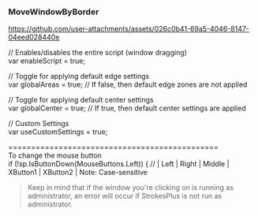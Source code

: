 ### MoveWindowByBorder


https://github.com/user-attachments/assets/026c0b41-69a5-4046-8147-04eed028440e


// Enables/disables the entire script (window dragging)  
var enableScript = true;   

// Toggle for applying default edge settings  
var globalAreas = true; // If false, then default edge zones are not applied  

// Toggle for applying default center settings  
var globalCenter = true; // If true, then default center settings are applied  

// Custom Settings  
var useCustomSettings = true;  

==============================================  
To change the mouse button  
if (!sp.IsButtonDown(MouseButtons.Left)) { // | Left | Right | Middle | XButton1 | XButton2 | Note: Case-sensitive  


> Keep in mind that if the window you're clicking on is running as administrator, an error will occur if StrokesPlus is not run as administrator.  

